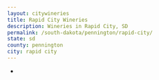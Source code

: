 ```yaml
---
layout: citywineries
title: Rapid City Wineries
description: Wineries in Rapid City, SD
permalink: /south-dakota/pennington/rapid-city/
state: sd
county: pennington
city: rapid city
---
```

-
